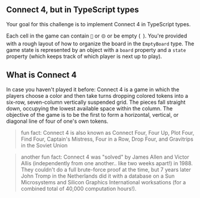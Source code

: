 ## Connect 4, but in TypeScript types

Your goal for this challenge is to implement Connect 4 in TypeScript types.

Each cell in the game can contain `🔴` or `🟡` or be empty (` `). You're provided with a rough layout of how to organize the board in the `EmptyBoard` type. The game state is represented by an object with a `board` property and a `state` property (which keeps track of which player is next up to play).

## What is Connect 4

In case you haven't played it before: Connect 4 is a game in which the players choose a color and then take turns dropping colored tokens into a six-row, seven-column vertically suspended grid. The pieces fall straight down, occupying the lowest available space within the column. The objective of the game is to be the first to form a horizontal, vertical, or diagonal line of four of one's own tokens.

> fun fact:
> Connect 4 is also known as Connect Four, Four Up, Plot Four, Find Four, Captain's Mistress, Four in a Row, Drop Four, and Gravitrips in the Soviet Union

> another fun fact:
> Connect 4 was "solved" by James Allen and Victor Allis (independently from one another.. like two weeks apart!) in 1988. They couldn't do a full brute-force proof at the time, but 7 years later John Tromp in the Netherlands did it with a database on a Sun Microsystems and Silicon Graphics International worksations (for a combined total of 40,000 computation hours!).